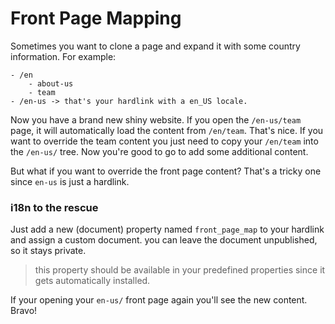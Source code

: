 # Front Page Mapping

Sometimes you want to clone a page and expand it with some country information. For example:

```text
- /en
    - about-us
    - team
- /en-us -> that's your hardlink with a en_US locale. 
```

Now you have a brand new shiny website. If you open the `/en-us/team` page, it will automatically load the content from `/en/team`. That's nice.
If you want to override the team content you just need to copy your `/en/team` into the `/en-us/` tree. Now you're good to go to add some additional content.

But what if you want to override the front page content? That's a tricky one since `en-us` is just a hardlink.

### i18n to the rescue
Just add a new (document) property  named `front_page_map` to your hardlink and assign a custom document. you can leave the document unpublished, so it stays private.

> this property should be available in your predefined properties since it gets automatically installed.

If your opening your `en-us/` front page again you'll see the new content. Bravo!
